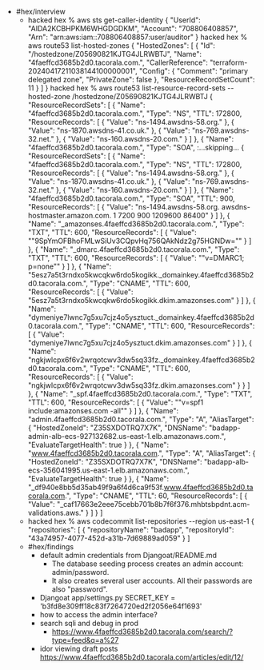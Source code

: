 - #hex/interview
	- hacked hex % aws sts get-caller-identity
	  {
	      "UserId": "AIDA2KCBHPKM6WHGDGDKM",
	      "Account": "708806408857",
	      "Arn": "arn:aws:iam::708806408857:user/auditor"
	  }
	  hacked hex % aws route53 list-hosted-zones
	  {
	      "HostedZones": [
	          {
	              "Id": "/hostedzone/Z05690821KJTG4JLRWBTJ",
	              "Name": "4faeffcd3685b2d0.tacorala.com.",
	              "CallerReference": "terraform-20240417211038144100000001",
	              "Config": {
	                  "Comment": "primary delegated zone",
	                  "PrivateZone": false
	              },
	              "ResourceRecordSetCount": 11
	          }
	      ]
	  }
	  hacked hex % aws route53 list-resource-record-sets --hosted-zone /hostedzone/Z05690821KJTG4JLRWBTJ
	  {
	      "ResourceRecordSets": [
	          {
	              "Name": "4faeffcd3685b2d0.tacorala.com.",
	              "Type": "NS",
	              "TTL": 172800,
	              "ResourceRecords": [
	                  {
	                      "Value": "ns-1494.awsdns-58.org."
	                  },
	                  {
	                      "Value": "ns-1870.awsdns-41.co.uk."
	                  },
	                  {
	                      "Value": "ns-769.awsdns-32.net."
	                  },
	                  {
	                      "Value": "ns-160.awsdns-20.com."
	                  }
	              ]
	          },
	          {
	              "Name": "4faeffcd3685b2d0.tacorala.com.",
	              "Type": "SOA",
	  :...skipping...
	  {
	      "ResourceRecordSets": [
	          {
	              "Name": "4faeffcd3685b2d0.tacorala.com.",
	              "Type": "NS",
	              "TTL": 172800,
	              "ResourceRecords": [
	                  {
	                      "Value": "ns-1494.awsdns-58.org."
	                  },
	                  {
	                      "Value": "ns-1870.awsdns-41.co.uk."
	                  },
	                  {
	                      "Value": "ns-769.awsdns-32.net."
	                  },
	                  {
	                      "Value": "ns-160.awsdns-20.com."
	                  }
	              ]
	          },
	          {
	              "Name": "4faeffcd3685b2d0.tacorala.com.",
	              "Type": "SOA",
	              "TTL": 900,
	              "ResourceRecords": [
	                  {
	                      "Value": "ns-1494.awsdns-58.org. awsdns-hostmaster.amazon.com. 1 7200 900 1209600 86400"
	                  }
	              ]
	          },
	          {
	              "Name": "_amazonses.4faeffcd3685b2d0.tacorala.com.",
	              "Type": "TXT",
	              "TTL": 600,
	              "ResourceRecords": [
	                  {
	                      "Value": "\"9SpYmOFBhoFMLwSiUv3CQpvHq756QAkNdz2g75HGNDw=\""
	                  }
	              ]
	          },
	          {
	              "Name": "_dmarc.4faeffcd3685b2d0.tacorala.com.",
	              "Type": "TXT",
	              "TTL": 600,
	              "ResourceRecords": [
	                  {
	                      "Value": "\"v=DMARC1; p=none\""
	                  }
	              ]
	          },
	          {
	              "Name": "5esz7a5t3rndxo5kwcqkw6rdo5kogikk._domainkey.4faeffcd3685b2d0.tacorala.com.",
	              "Type": "CNAME",
	              "TTL": 600,
	              "ResourceRecords": [
	                  {
	                      "Value": "5esz7a5t3rndxo5kwcqkw6rdo5kogikk.dkim.amazonses.com"
	                  }
	              ]
	          },
	          {
	              "Name": "dymeniye7lwnc7g5xu7cjz4o5ysztuct._domainkey.4faeffcd3685b2d0.tacorala.com.",
	              "Type": "CNAME",
	              "TTL": 600,
	              "ResourceRecords": [
	                  {
	                      "Value": "dymeniye7lwnc7g5xu7cjz4o5ysztuct.dkim.amazonses.com"
	                  }
	              ]
	          },
	          {
	              "Name": "ngkjwlcpx6f6v2wrqotcwv3dw5sq33fz._domainkey.4faeffcd3685b2d0.tacorala.com.",
	              "Type": "CNAME",
	              "TTL": 600,
	              "ResourceRecords": [
	                  {
	                      "Value": "ngkjwlcpx6f6v2wrqotcwv3dw5sq33fz.dkim.amazonses.com"
	                  }
	                  }
	              ]
	          },
	          {
	              "Name": "_spf.4faeffcd3685b2d0.tacorala.com.",
	              "Type": "TXT",
	              "TTL": 600,
	              "ResourceRecords": [
	                  {
	                      "Value": "\"v=spf1 include:amazonses.com -all\""
	                  }
	              ]
	          },
	          {
	              "Name": "admin.4faeffcd3685b2d0.tacorala.com.",
	              "Type": "A",
	              "AliasTarget": {
	                  "HostedZoneId": "Z35SXDOTRQ7X7K",
	                  "DNSName": "badapp-admin-alb-ecs-927132682.us-east-1.elb.amazonaws.com.",
	                  "EvaluateTargetHealth": true
	              }
	          },
	          {
	              "Name": "www.4faeffcd3685b2d0.tacorala.com.",
	              "Type": "A",
	              "AliasTarget": {
	                  "HostedZoneId": "Z35SXDOTRQ7X7K",
	                  "DNSName": "badapp-alb-ecs-356041995.us-east-1.elb.amazonaws.com.",
	                  "EvaluateTargetHealth": true
	              }
	          },
	          {
	              "Name": "_df940e8bb5d35ab49f9a6f4d6ca9f53f.www.4faeffcd3685b2d0.tacorala.com.",
	              "Type": "CNAME",
	              "TTL": 60,
	              "ResourceRecords": [
	                  {
	                      "Value": "_caf17663e2eee75cebb701b8b7f6f376.mhbtsbpdnt.acm-validations.aws."
	                  }
	              ]
	          }
	      ]
	- hacked hex % aws codecommit list-repositories --region us-east-1
	  {
	      "repositories": [
	          {
	              "repositoryName": "badapp",
	              "repositoryId": "43a74957-4077-452d-a31b-7d69889ad059"
	          }
	      ]
	- #hex/findings
		- default admin credentials from Djangoat/README.md
			- The database seeding process creates an admin account: admin/password.
			- It also creates several user accounts. All their passwords are also "password".
		- Djangoat app/settings.py SECRET_KEY = 'b3fd8e309ff18c83f7264720ed2f2056e64f1693'
		- how to access the admin interface?
		- search sqli and debug in prod
			- https://www.4faeffcd3685b2d0.tacorala.com/search/?type=feed&q=a%27
		- idor viewing draft posts https://www.4faeffcd3685b2d0.tacorala.com/articles/edit/12/